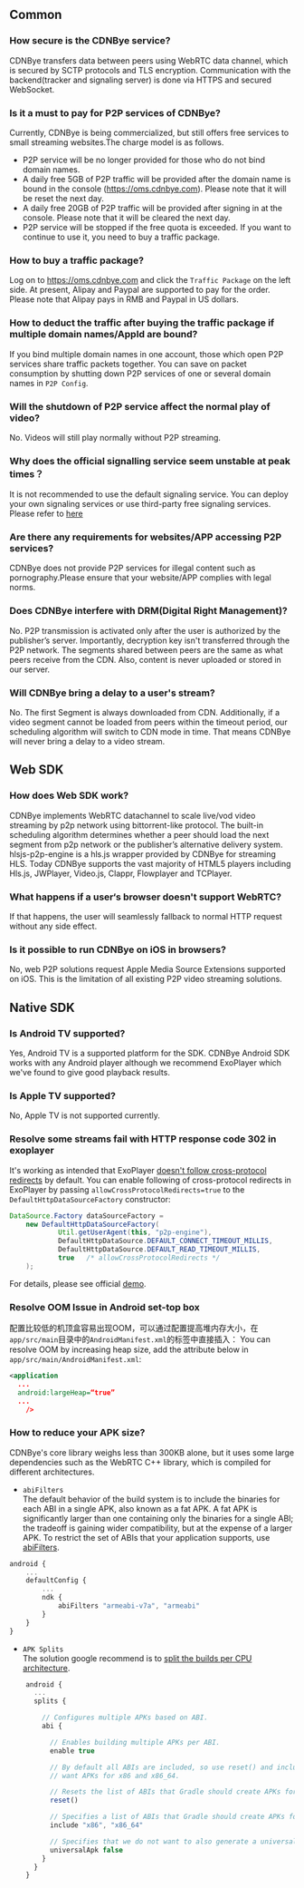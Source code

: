 
## Common
### How secure is the CDNBye service?
CDNBye transfers data between peers using WebRTC data channel, 
which is secured by SCTP protocols and TLS encryption. Communication 
with the backend(tracker and signaling server) is done via HTTPS and 
secured WebSocket.

### Is it a must to pay for P2P services of CDNBye?
Currently, CDNBye is being commercialized, but still offers free services to small streaming websites.The charge model is as follows.
- P2P service will be no longer provided for those who do not bind domain names.
- A daily free 5GB of P2P traffic will be provided after the domain name is bound in the console (https://oms.cdnbye.com). Please note that it will be reset the next day.
- A daily free 20GB of P2P traffic will be provided after signing in at the console. Please note that it will be cleared the next day.
- P2P service will be stopped if the free quota is exceeded. If you want to continue to use it, you need to buy a traffic package.

### How to buy a traffic package?
Log on to https://oms.cdnbye.com and click the `Traffic Package` on the left side. At present, Alipay and Paypal are supported to pay for the order. Please note that Alipay pays in RMB and Paypal in US dollars.

### How to deduct the traffic after buying the traffic package if multiple domain names/AppId are bound?
If you bind multiple domain names in one account, those which open P2P services share traffic packets together. You can save on packet consumption by shutting down P2P services of one or several domain names in `P2P Config`.

### Will the shutdown of P2P service affect the normal play of video?
No. Videos will still play normally without P2P streaming.

### Why does the official signalling service seem unstable at peak times？ 
It is not recommended to use the default signaling service. You can deploy your own signaling services or use third-party free signaling services. Please refer to [here](/en/signaling.md)

### Are there any requirements for websites/APP accessing P2P services? 
CDNBye does not provide P2P services for illegal content such as pornography.Please ensure that your website/APP complies with legal norms.

### Does CDNBye interfere with DRM(Digital Right Management)?
No. P2P transmission is activated only after the user is authorized 
by the publisher’s server. Importantly, decryption key isn't transferred 
through the P2P network. The segments shared between peers are the same as 
what peers receive from the CDN. Also, content is never uploaded or stored 
 in our server.
 
### Will CDNBye bring a delay to a user's stream?
No. The first Segment is always downloaded from CDN. Additionally, 
if a video segment cannot be loaded from peers within the timeout period, 
our scheduling algorithm will switch to CDN mode in time. That means CDNBye
will never bring a delay to a video stream.

## Web SDK
### How does Web SDK work?
CDNBye implements WebRTC datachannel to scale live/vod video streaming 
by p2p network using bittorrent-like protocol. The built-in 
scheduling algorithm determines whether a peer should load the next 
segment from p2p network or the publisher’s alternative delivery system.
hlsjs-p2p-engine is a hls.js wrapper provided by CDNBye for streaming HLS. 
Today CDNBye supports the vast majority of HTML5 players including Hls.js, 
JWPlayer, Video.js, Clappr, Flowplayer and TCPlayer.

### What happens if a user‘s browser doesn't support WebRTC?
If that happens, the user will seamlessly fallback to normal HTTP request 
without any side effect.

### Is it possible to run CDNBye on iOS in browsers?
No, web P2P solutions request Apple Media Source Extensions supported on iOS. This is the limitation of all existing P2P video streaming solutions.

## Native SDK
### Is Android TV supported?
Yes, Android TV is a supported platform for the SDK. CDNBye Android SDK works with any Android player although we recommend ExoPlayer which we've found to give good playback results.

### Is Apple TV supported?
No, Apple TV is not supported currently.

### Resolve some streams fail with HTTP response code 302 in exoplayer
It's working as intended that ExoPlayer [doesn't follow cross-protocol redirects]((https://github.com/google/ExoPlayer/issues/1190)) by default. You can enable following of cross-protocol redirects in ExoPlayer by passing `allowCrossProtocolRedirects=true` to the `DefaultHttpDataSourceFactory` constructor:
```java
DataSource.Factory dataSourceFactory =
    new DefaultHttpDataSourceFactory(
            Util.getUserAgent(this, "p2p-engine"),
            DefaultHttpDataSource.DEFAULT_CONNECT_TIMEOUT_MILLIS,
            DefaultHttpDataSource.DEFAULT_READ_TIMEOUT_MILLIS,
            true   /* allowCrossProtocolRedirects */
    );
```
For details, please see official [demo](https://github.com/cdnbye/android-p2p-engine).

### Resolve OOM Issue in Android set-top box
配置比较低的机顶盒容易出现OOM，可以通过配置提高堆内存大小，在`app/src/main`目录中的`AndroidManifest.xml`的<application>标签中直接插入：
You can resolve OOM by increasing heap size, add the attribute below in `app/src/main/AndroidManifest.xml`:
```xml
<application
  ...
  android:largeHeap=“true”
  ...
    />
```

### How to reduce your APK size?
CDNBye's core library weighs less than 300KB alone, but it uses some large dependencies such as the WebRTC C++ library, which is compiled for different architectures.
- `abiFilters` 
<br>The default behavior of the build system is to include the binaries for each ABI in a single APK, also known as a fat APK. A fat APK is significantly larger than one containing only the binaries for a single ABI; the tradeoff is gaining wider compatibility, but at the expense of a larger APK. To restrict the set of ABIs that your application supports, use [abiFilters](https://developer.android.com/ndk/guides/abis). 
```javascript
android {
    ...
    defaultConfig {
        ...
        ndk {
            abiFilters "armeabi-v7a", "armeabi"
        }
    }
}
```
- `APK Splits`
<br>The solution google recommend is to [split the builds per CPU architecture](https://developer.android.com/studio/build/configure-apk-splits#configure-abi-split).
```javascript
    android {
      ...
      splits {

        // Configures multiple APKs based on ABI.
        abi {

          // Enables building multiple APKs per ABI.
          enable true

          // By default all ABIs are included, so use reset() and include to specify that we only
          // want APKs for x86 and x86_64.

          // Resets the list of ABIs that Gradle should create APKs for to none.
          reset()

          // Specifies a list of ABIs that Gradle should create APKs for.
          include "x86", "x86_64"

          // Specifies that we do not want to also generate a universal APK that includes all ABIs.
          universalApk false
        }
      }
    }
```